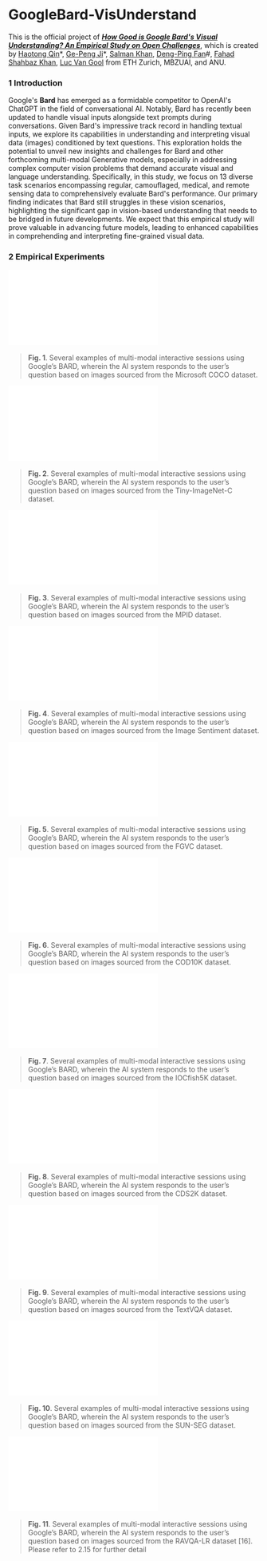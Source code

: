 # GoogleBard-VisUnderstand

This is the official project of [***How Good is Google Bard's Visual Understanding? An Empirical Study on Open Challenges***](https://arxiv.org/pdf/2307.15016.pdf), which is created by [Haotong Qin](https://htqin.github.io/)\*, [Ge-Peng Ji](https://gewelsji.github.io/)\*, [Salman Khan](https://salman-h-khan.github.io/), [Deng-Ping Fan](https://dengpingfan.github.io/)\#, [Fahad Shahbaz Khan](https://sites.google.com/view/fahadkhans/home), [Luc Van Gool](https://ee.ethz.ch/the-department/faculty/professors/person-detail.OTAyMzM=.TGlzdC80MTEsMTA1ODA0MjU5.html) from ETH Zurich, MBZUAI, and ANU.

### 1 Introduction

Google's **Bard** has emerged as a formidable competitor to OpenAI's ChatGPT in the field of conversational AI. Notably, Bard has recently been updated to handle visual inputs alongside text prompts during conversations. Given Bard's impressive track record in handling textual inputs, we explore its capabilities in understanding and interpreting visual data (images) conditioned by text questions. This exploration holds the potential to unveil new insights and challenges for Bard and other forthcoming multi-modal Generative models, especially in addressing complex computer vision problems that demand accurate  visual and language understanding. Specifically, in this study, we focus on 13 diverse task scenarios encompassing regular, camouflaged, medical, and remote sensing data to comprehensively evaluate Bard's performance. Our primary finding indicates that Bard still struggles in these vision scenarios, highlighting the significant gap in vision-based understanding that needs to be bridged in future developments. We expect that this empirical study will prove valuable in advancing future models, leading to enhanced capabilities in comprehending and interpreting fine-grained visual data. 

### 2 Empirical Experiments

![Bard-COCO](./images/Samples-COCO-v1.pdf)

> **Fig. 1**. Several examples of multi-modal interactive sessions using Google’s BARD, wherein the AI system responds to the user’s question based on images sourced from the Microsoft COCO dataset.

![Bard-COCO](./images/Samples-ImageNet-C.pdf)

> **Fig. 2**. Several examples of multi-modal interactive sessions using Google’s BARD, wherein the AI system responds to the user’s question based on images sourced from the Tiny-ImageNet-C dataset.

![Bard-COCO](./images/Samples-Rain.pdf)

> **Fig. 3**. Several examples of multi-modal interactive sessions using Google’s BARD, wherein the AI system responds to the user’s question based on images sourced from the MPID dataset.

![Bard-COCO](./images/Samples-Sentiment.pdf)

> **Fig. 4**. Several examples of multi-modal interactive sessions using Google’s BARD, wherein the AI system responds to the user’s question based on images sourced from the Image Sentiment dataset.

![Bard-COCO](./images/Samples-FGVC.pdf)

> **Fig. 5**. Several examples of multi-modal interactive sessions using Google’s BARD, wherein the AI system responds to the user’s question based on images sourced from the FGVC dataset.

![Bard-COCO](./images/Samples-COD10K.pdf)

> **Fig. 6**. Several examples of multi-modal interactive sessions using Google’s BARD, wherein the AI system responds to the user’s question based on images sourced from the COD10K dataset.

![Bard-COCO](./images/Samples-CamoFish5k.pdf)

> **Fig. 7**. Several examples of multi-modal interactive sessions using Google’s BARD, wherein the AI system responds to the user’s question based on images sourced from the IOCfish5K dataset.

![Bard-COCO](./images/Samples-CDS2K-min-v1.pdf)

> **Fig. 8**. Several examples of multi-modal interactive sessions using Google’s BARD, wherein the AI system responds to the user’s question based on images sourced from the CDS2K dataset.

![Bard-COCO](./images/Samples-TextVQA.pdf)

> **Fig. 9**. Several examples of multi-modal interactive sessions using Google’s BARD, wherein the AI system responds to the user’s question based on images sourced from the TextVQA dataset.

![Bard-COCO](./images/Samples-SUN-SEG.pdf)

> **Fig. 10**. Several examples of multi-modal interactive sessions using Google’s BARD, wherein the AI system responds to the user’s question based on images sourced from the SUN-SEG dataset.

![Bard-COCO](./images/Samples-RAVQA-LR.pdf)

> **Fig. 11**. Several examples of multi-modal interactive sessions using Google’s BARD, wherein the AI system responds to the user’s question based on images sourced from the RAVQA-LR dataset [16]. Please refer to 2.15 for further detail

